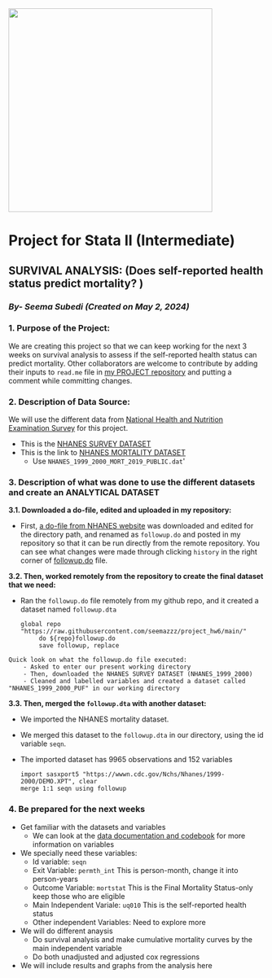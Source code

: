 
  <img src="https://github.com/seemazzz/project/blob/main/letsdoaproject.png" width="400"/>



#  Project for Stata II (Intermediate)

## SURVIVAL ANALYSIS: (Does self-reported health status predict mortality? )

### *By- Seema Subedi (Created on May 2, 2024)*


### 1. Purpose of the Project:
  We are creating this project so that we can keep working for the next 3 weeks on survival analysis to assess if the self-reported health status
  can predict mortality.
 Other collaborators are welcome to contribute by adding their inputs to `read.me` file in [my PROJECT repository](https://raw.githubusercontent.com/seemazzz/project_hw6/main/)
  and putting a comment while committing changes. 
  
### 2. Description of Data Source:
  We will use the different data from [National Health and Nutrition Examination Survey](https://www.cdc.gov/nchs/nhanes/index.htm) for this project.
  - This is the [NHANES SURVEY DATASET](https://wwwn.cdc.gov/Nchs/Nhanes/1999-2000/DEMO.XPT)
  - This is the link to [NHANES MORTALITY DATASET](https://ftp.cdc.gov/pub/HEALTH_STATISTICS/NCHS/datalinkage/linked_mortality/)
    - Use `NHANES_1999_2000_MORT_2019_PUBLIC.dat`'
  
    
### 3. Description of what was done to use the different datasets and create an ANALYTICAL DATASET
   
  **3.1. Downloaded a do-file, edited and uploaded in my repository:** 
   - First, [a do-file from NHANES website](https://ftp.cdc.gov/pub/HEALTH_STATISTICS/NCHS/datalinkage/linked_mortality/Stata_ReadInProgramAllSurveys.do) was downloaded and 
    edited for the directory path,  and renamed as `followup.do` and posted in my repository so that it can be run directly from the remote repository. 
    You can see what changes were made through clicking `history` in the 
    right corner of [followup.do](https://github.com/seemazzz/project/commits/main/followup.do) file.
        
  **3.2. Then, worked remotely from the repository to create the final dataset that we need:**
  - Ran the `followup.do` file remotely from my github repo, and it created a dataset named `followup.dta`
          
     ```
     global repo "https://raw.githubusercontent.com/seemazzz/project_hw6/main/" 
          do ${repo}followup.do 
          save followup, replace 
    ```


```
Quick look on what the followup.do file executed:
    - Asked to enter our present working directory
    - Then, downloaded the NHANES SURVEY DATASET (NHANES_1999_2000)
    - Cleaned and labelled variables and created a dataset called "NHANES_1999_2000_PUF" in our working directory
```
      
  **3.3. Then, merged the `followup.dta` with another dataset:**
   - We imported the NHANES mortality dataset.
   - We merged this dataset to the `followup.dta` in our directory, using the id variable `seqn`.
   - The imported dataset has 9965 observations and 152 variables
        
        ```
        import sasxport5 "https://wwwn.cdc.gov/Nchs/Nhanes/1999-2000/DEMO.XPT", clear
        merge 1:1 seqn using followup
        ```
     
### 4. Be prepared for the next weeks
   - Get familiar with the datasets and variables
       - We can look at the [data documentation and codebook](https://wwwn.cdc.gov/Nchs/Nhanes/1999-2000/HUQ.htm) for more information on variables
   - We specially need these variables:
     - Id variable: `seqn`
     - Exit Variable: `permth_int` This is person-month, change it into person-years
     - Outcome Variable: `mortstat` This is the Final Mortality Status-only keep those who are eligible
     - Main Independent Variale: `uq010` This is the self-reported health status
     - Other independent Variables: Need to explore more
   - We will do different anaysis
        - Do survival analysis and make cumulative mortality curves by the main independent variable
        - Do both unadjusted and adjusted cox regressions 
   - We will include results and graphs from the analysis here
    
   
        
        

  
  



